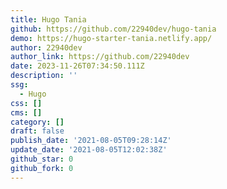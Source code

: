 ```yaml
---
title: Hugo Tania
github: https://github.com/22940dev/hugo-tania
demo: https://hugo-starter-tania.netlify.app/
author: 22940dev
author_link: https://github.com/22940dev
date: 2023-11-26T07:34:50.111Z
description: ''
ssg:
  - Hugo
css: []
cms: []
category: []
draft: false
publish_date: '2021-08-05T09:28:14Z'
update_date: '2021-08-05T12:02:38Z'
github_star: 0
github_fork: 0
---
```

